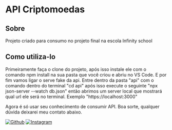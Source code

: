 # API Criptomoedas

## Sobre
Projeto criado para consumo no projeto final na escola Infinity school

## Como utiliza-lo

Primeiramente faça o clone do projeto, após isso instale ele com o comando npm install na sua pasta que você criou e abriu no VS Code. E por fim vamos ligar o serve fake da api. Entre dentro da pasta "api" com o comando dentro do terminal "cd api" após isso execute o seguinte "npx json-server --watch db.json" então abrimos um server local que mostrará qual url ele será no terminal. Exemplo "https://localhost:3000"

Agora é só usar seu conhecimento de consumir API.
Boa sorte, qualquer dúvida deixarei meu contato abaixo.

[![Github](https://img.shields.io/badge/GitHub-100000?style=for-the-badge&logo=github&logoColor=white)](https://github.com/diegosmp)
[![Instagram](https://img.shields.io/badge/Instagram-E4405F?style=for-the-badge&logo=instagram&logoColor=white)](https://instagram.com/diegosmp)